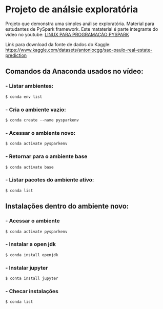 # Projeto de análsie exploratória

Projeto que demonstra uma simples análise exploratória. Material para estudantes de PySpark framework. Este mataterial é parte integrante do vídeo no youtube: <a href="https://youtu.be/6-SOZCThn98">LINUX PARA PROGRAMAÇÃO PYSPARK<a/>

Link para download da fonte de dados do Kaggle: https://www.kaggle.com/datasets/antoniocgg/sao-paulo-real-estate-prediction

## Comandos da Anaconda usados no vídeo:

### - Listar ambientes:
`$ conda env list`

### - Cria o ambiente vazio:
`$ conda create --name pysparkenv`

### - Acessar o ambiente novo:
`$ conda activate pysparkenv`

### - Retornar para o ambiente base
`$ conda activate base`

### - Listar pacotes do ambiente ativo:
`$ conda list`

## Instalações dentro do ambiente novo:

### - Acessar o ambiente
`$ conda activate pysparkenv`

### - Instalar a open jdk
`$ conda install openjdk`

### - Instalar jupyter
`$ conta install jupyter`

### - Checar instalações
`$ conda list`

